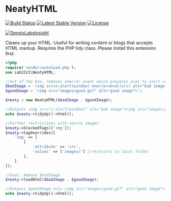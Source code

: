 # NeatyHTML

[![Build Status](https://travis-ci.org/lab1521/NeatyHTML.svg?branch=master)](https://travis-ci.org/lab1521/NeatyHTML)
[![Latest Stable Version](https://poser.pugx.org/lab1521/neaty-html/v/stable)](https://packagist.org/packages/lab1521/neaty-html)
[![License](https://poser.pugx.org/lab1521/neaty-html/license)](https://packagist.org/packages/lab1521/neaty-html)

[![SensioLabsInsight](https://insight.sensiolabs.com/projects/ed413d25-656d-48df-a607-58bf0f513049/big.png)](https://insight.sensiolabs.com/projects/ed413d25-656d-48df-a607-58bf0f513049)

Cleans up your HTML. Useful for writing content or blogs that accepts HTML markup.
Requires the PHP tidy class. Please install this extension first.
```php
<?php
require('vendor/autoload.php');
use Lab1521\NeatyHTML;

//Out of the box, removes onerror event which prevents eval to alert xss hack
$badImage = '<img src=x:alert(window) onerror=eval(src) alt="bad image">';
$goodImage = '<img src="images/good.gif" alt="good image">';

$neaty = new NeatyHTML($badImage . $goodImage);

//Outputs <img src="x:alert(window)" alt="bad image"><img src="images/good.gif" alt="good image">
echo $neaty->tidyUp()->html();

//Further restrictions with source images
$neaty->blockedTags(['img']);
$neaty->tagOverrides([
    'img' => [
        [
            'attribute' => 'src',
            'values' => ['images/'] //restricts to local folder
        ],
    ]
]);

//Goal: Remove $badImage
$neaty->loadHtml($badImage . $goodImage);

//Outputs $goodImage only <img src="images/good.gif" alt="good image">
echo $neaty->tidyUp()->html();
```
